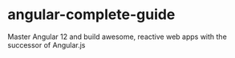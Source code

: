 # angular-complete-guide

Master Angular 12 and build awesome, reactive web apps with the successor of Angular.js
